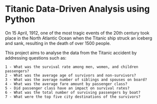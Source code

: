 # Titanic Data-Driven Analysis using Python 

On 15 April, 1912, one of the most tragic events of the 20th century took place in the North Atlantic Ocean when the Titanic ship struck an iceberg and sank, resulting in the death of over 1500 people.

This project aims to analyse the data from the Titanic accident by addressing questions such as:
   
    1 - What was the survival rate among men, women, and children passengers?
    2 - What was the average age of survivors and non-survivors?
    3 - What was the average number of siblings and spouses on board?
    4 - What was the average fare amount by passenger class?
    5 - Did passenger class have an impact on survival rates?
    6 - What was the total number of surviving passengers by boat?
    7 - What were the top five city destinations of the survivors?
    

